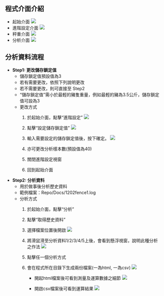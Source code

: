 ## 程式介面介紹
- 起始介面
![](https://i.imgur.com/JxckQbr.png)
- 進階設定介面
![](https://i.imgur.com/p9ROIH1.png)
- 秤重介面
![](https://i.imgur.com/aDqfmcw.png)
- 分析介面
![](https://i.imgur.com/qn7aWpg.png)

## 分析資料流程
- **Step1: 更改儲存鎖定值**
  - 儲存鎖定值預設值為3
  - 若有需要更改，依照下列說明更改
  - 若不需要更改，則可直接至 Step2
  - “儲存鎖定值”需小於最輕的豬隻重量，例如最輕的豬為3.5公斤，儲存鎖定值可設為3
  - 更改方式
    1. 於起始介面，點擊“進階設定”
       ![](https://i.imgur.com/Oc2HJPR.png)

    2. 點擊“設定儲存鎖定值”
       ![](https://i.imgur.com/7Fq6GhJ.png)

    3. 輸入需要設定的儲存鎖定值後，按下確定。
       ![](https://i.imgur.com/iMUDiXa.png)

    4. 亦可更改分析樣本數(預設值為40)
    5. 關閉進階設定視窗
    6. 回到起始介面
- **Step2: 分析資料**
  - 用於做事後分析歷史資料
  - 範例檔案：Repo/Docs/1202fence1.log
  - 分析方式
    1. 於起始介面，點擊“分析”
    2. 點擊“取得歷史資料”
    3. 選擇檔案位置後開啟
       ![](https://i.imgur.com/EMzcwxR.png)

    4. 將滑鼠滑至分析資料1/2/3/4/5上後，會看到懸浮視窗，說明此種分析之作法
       ![](https://i.imgur.com/FxlL8Ng.png)

    5. 點擊任一個分析方式
    6. 會在程式所在目錄下生成兩份檔案(一為html, 一為csv)
      ![](https://i.imgur.com/mf0vyHr.png)
       - 開起html檔案後可看到測量及運算數據之細節
        ![](https://i.imgur.com/Ye9ykPj.png)

       - 開啟csv檔案後可看到運算結果 
       ![](https://i.imgur.com/qBTNbyi.png)
